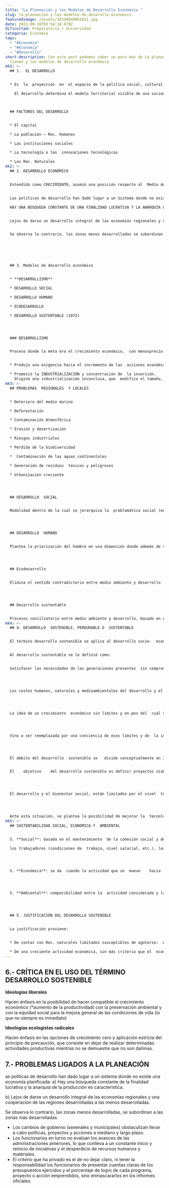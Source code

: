 ```yaml
---
title: "La Planeación y los Modelos de Desarrollo Económico "
slug: la-planeacion-y-los-modelos-de-desarollo-economico
featuredimage: /assets/16149844055621.jpg
date: 2022-08-16T03:54:34.679Z
dificultad: Preparatoria / Universidad
categoria: Economia
tags:
  - "#Economia"
  - "#Economia"
  - "#Desarollo"
short-description: Con este post podemos saber un poco mas de La planeación que
  tienen y los modelos de desarrollo económica
mk1: >-
  ## 1.  EL DESARROLLO


  * Es	la	proyección	en	el espacio de la política social, cultural, económica y ambiental de una sociedad.

    El desarrollo determina el modelo territorial visible de una sociedad.



  ## FACTORES DEL DESARROLLO


  * El capital

  * La población – Rec. Humanos

  * Las instituciones sociales

  * La tecnología o las  innovaciones tecnológicas

  * Los Rec. Naturales
mk2: >-
  ## 2. DESARROLLO ECONÓMICO


  Entendido como CRECIMIENTO, asumió una posición respecto al  Medio de dominación totalizadora, lo que acelero los  PROBLEMASAMBIENTALES:


  Las políticas de desarrollo han dado lugar a un Sistema donde no existe una economía planificada:

  HAY UNA BÚSQUEDA CONSTANTE DE UNA FINALIDAD LUCRATIVA Y LA ANARQUÍA DE  LA PRODUCCIÓN ES CARACTERÍSTICA.


  Lejos de darse un desarrollo integral de las economías regionales y una cooperación de las regiones desarrolladas a las menos desarrolladas.


  Se observa lo contrario, las zonas menos desarrolladas se subordinan a las zonas más desarrolladas.






  ## 3. Modelos de desarrollo económico


  * **DESARROLLISMO**

  * DESARROLLO SOCIAL

  * DESARROLLO HUMANO

  * ECODESARROLLO

  * DESARROLLO SUSTENTABLE (1972)




  ### DESARROLLISMO


  Proceso donde la meta era el crecimiento económico,  con menosprecio de la naturaleza y distanciamiento  de la dimensión social.


  * Produjo una exigencia hacia el incremento de las  acciones económicas a expensas de otros objetivos  como el ambiental.

  * Promovió la INDUSTRIALIZACIÓN y concentración de  la inversión.
    Originó una industrialización inconclusa, que  modifico el tamaño, composición y localización  de la población: transformación rural –urbana.
mk3: >-
  ## PROBLEMAS  REGIONALES  Y LOCALES


  * Deterioro del medio marino

  * Deforestación 

  * Contaminación Atmosférica 

  * Erosión y desertización 	

  * Riesgos industriales

  * Perdida de la biodiversidad

  *  Contaminación de las aguas continentales

  * Generación de residuos  tóxicos y peligrosos

  * Urbanización creciente




  ## DESARROLLO  SOCIAL


  Modalidad dentro de la cual se jerarquiza la  problemática social (educación, salud y seguridad  social), con limitado ajuste a las leyes económicas y  hasta al propio ambiente.




  ## DESARROLLO  HUMANO


  Plantea la priorización del hombre en una dimensión donde además de valorar su razón de ser, se promueve su calidad de vida. 




  ## Ecodesarrollo 


  Elimina el sentido contradictorio entre medio ambiente y desarrollo 




  ## Desarrollo sustentable 


  Procesos conciliatorio entre medio ambiente y desarrollo, basado en el crecimiento económico, la equidad social y la seguridad ecológico y la seguridad ecológico, en un contexto político que incluye la participación
mk4: >-
  ## 4. DESARROLLO  SOSTENIBLE, PERDURABLE O  SUSTENTABLE


  El término desarrollo sostenible se aplica al desarrollo socio-  económico: fue formalizado por primera vez en el Informe  Brundtland (1987) de la Comisión Mundial de Medio  Ambiente y Desarrollo de Naciones Unidas (creada en 1983).


  Al desarrollo sustentable se le definió como: 


  Satisfacer las necesidades de las generaciones presentes  sin comprometer las posibilidades del futuro para atender  sus propias necesidades




  Los costos humanos, naturales y medioambientales del desarrollo y el  progreso vinieron a modificar la justificación que imperó durante mucho  tiempo.




  La idea de un crecimiento  económico sin límites y en pos del  cual todo podía sacrificarse




  Vino a ser reemplazada por una conciencia de esos límites y de  la importancia de crear condiciones de largo plazo que hagan  posible un bienestar para las actuales generaciones, que no se  haga al precio de una amenaza o deterioro de las condiciones de  vida futuras de la humanidad.




  El ámbito del desarrollo  sostenible se	divide conceptualmente en 3 partes: social, económico y ecológico (ambiental) 


  El	objetivo	del	desarrollo sostenible es definir proyectos viables y reconciliar los aspectos: social, económico y ambiental; “tres pilares” que deben tenerse en cuenta por parte de las comunidades, empresas, como de las personas. 




  El desarrollo y el bienestar social, están limitados por el nivel  tecnológico, los Rec. del medio ambiente y la capacidad del medio  ambiente para absorber los efectos de la actividad humana.




  Ante esta situación, se plantea la posibilidad de mejorar la  tecnología y la organización social, de forma que el medio ambiente  pueda recuperarse al mismo ritmo que es afectado por la actividad  humana.
mk5: >-
  ## SUSTENTABILIDAD SOCIAL, ECONOMICA Y  AMBIENTAL


  S. **Social**: basada en el mantenimiento  de la cohesión social y de su  habilidad para trabajar en la  persecución de objetivos comunes. Supondría, tomando el ejem. de una  empresa, tener en cuenta las  consecuencias sociales de la actividad  de la misma en todos los niveles:

  los trabajadores (condiciones de  trabajo, nivel salarial, etc.), los  proveedores, los clientes, las  comunidades locales y la sociedad en  general.




  S. **Económica**: se da  cuando la actividad que se  mueve	hacia	la  sostenibilidad ambiental y  social es financieramente  posible y rentable.




  S. **Ambiental**: compatibilidad entre la  actividad considerada y la preservación de la  biodiversidad y de los ecosistemas, evitando  la degradación de las funciones fuente.




  ## 5. JUSTIFICACIÓN DEL DESARROLLO SOSTENIBLE


  La justificación proviene:


  * De contar con Rec. naturales limitados susceptibles de agotarse:  nutrientes en el suelo, agua potable, minerales, materias primas,  combustibles fósiles, etc.

  * De una creciente actividad económica, sin más criterio que el  económico, el cual produce a escala local como planetaria -  graves problemas medioambientales que pueden llegar a ser  irreversibles.
---
```

## 6.- CRÍTICA EN EL USO DEL TÉRMINO DESARROLLO SOSTENIBLE

**Ideologías liberales**

Hacen énfasis en la posibilidad  de hacer compatible el  crecimiento económico  (*aumento de la productividad)  con la preservación ambiental y  con la equidad social para la  mejora general de las  condiciones de vida
(lo que no siempre es  inmediato)

**Ideologías ecologistas radicales**


Hacen énfasis en las opciones de  crecimiento cero y aplicación estricta  del principio de precaución, que consiste  en dejar de realizar determinadas  actividades productivas mientras no se  demuestre que no son dañinas.





## 7.- PROBLEMAS LIGADOS A  LA PLANEACIÓN

as políticas de desarrollo han dado lugar a un sistema donde no existe una economía planificada:
a)	Hay	una	búsqueda	constante	de	la	finalidad	lucrativa	y	la  anarquía de la producción es característica.



b) Lejos de darse un desarrollo integral de las economías regionales  y una cooperación de las regiones desarrolladas a las menos  desarrolladas.



Se observa lo contrario, las zonas menos desarrolladas, se subordinan  a las zonas más desarrolladas.



* Los cambios de gobierno (sexenales y municipales) obstaculizan  llevar a cabo políticas, proyectos y acciones a mediano y largo  plazo.
* Los funcionarios en turno no evalúan los avances de las  administraciones anteriores, lo que conlleva a un constante inicio y  reinicio de iniciativas y el desperdicio de recursos humanos y  materiales.
* El criterio que ha privado es el de no dejar claro, ni tener la  responsabilidad los funcionarios de presentar cuentas claras de los  presupuestos ejercidos y el porcentaje de logro de cada programa,  proyecto o acción emprendidos, sino enmascararlos en los informes  oficiales.